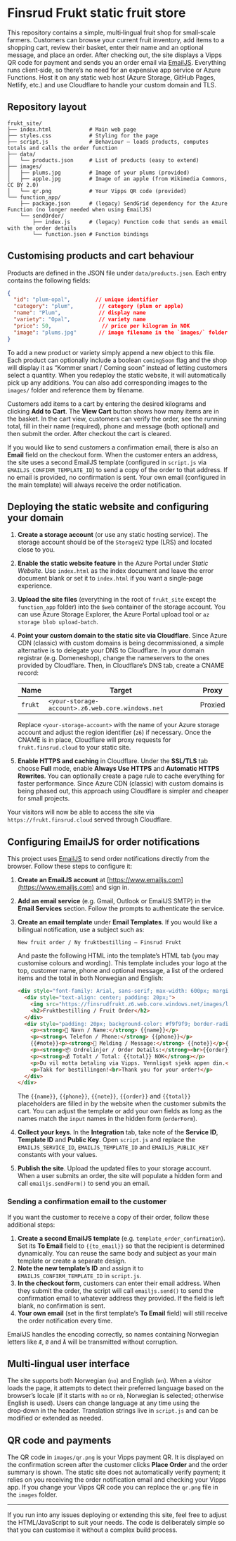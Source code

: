 # Finsrud Frukt static fruit store

This repository contains a simple, multi‑lingual fruit shop for small‑scale farmers.  Customers can browse your current fruit inventory, add items to a shopping cart, review their basket, enter their name and an optional message, and place an order.  After checking out, the site displays a Vipps QR code for payment and sends you an order email via [EmailJS](https://www.emailjs.com/).  Everything runs client‑side, so there’s no need for an expensive app service or Azure Functions.  Host it on any static web host (Azure Storage, GitHub Pages, Netlify, etc.) and use Cloudflare to handle your custom domain and TLS.

## Repository layout

```
frukt_site/
├── index.html            # Main web page
├── styles.css            # Styling for the page
├── script.js             # Behaviour – loads products, computes totals and calls the order function
├── data/
│   └── products.json     # List of products (easy to extend)
├── images/
│   ├── plums.jpg         # Image of your plums (provided)
│   ├── apple.jpg         # Image of an apple (from Wikimedia Commons, CC BY 2.0)
│   └── qr.png            # Your Vipps QR code (provided)
└── function_app/
    ├── package.json      # (legacy) SendGrid dependency for the Azure Function (no longer needed when using EmailJS)
    └── sendOrder/
        ├── index.js      # (legacy) Function code that sends an email with the order details
        └── function.json # Function bindings
```

## Customising products and cart behaviour

Products are defined in the JSON file under `data/products.json`.  Each entry contains the following fields:

```json
{
  "id": "plum-opal",        // unique identifier
  "category": "plum",        // category (plum or apple)
  "name": "Plum",            // display name
  "variety": "Opal",         // variety name
  "price": 50,                // price per kilogram in NOK
  "image": "plums.jpg"       // image filename in the `images/` folder
}
```

To add a new product or variety simply append a new object to this file.  Each product can optionally include a boolean `comingSoon` flag and the shop will display it as “Kommer snart / Coming soon” instead of letting customers select a quantity.  When you redeploy the static website, it will automatically pick up any additions.  You can also add corresponding images to the `images/` folder and reference them by filename.

Customers add items to a cart by entering the desired kilograms and clicking **Add to Cart**.  The **View Cart** button shows how many items are in the basket.  In the cart view, customers can verify the order, see the running total, fill in their name (required), phone and message (both optional) and then submit the order.  After checkout the cart is cleared.

If you would like to send customers a confirmation email, there is also an **Email** field on the checkout form.  When the customer enters an address, the site uses a second EmailJS template (configured in `script.js` via `EMAILJS_CONFIRM_TEMPLATE_ID`) to send a copy of the order to that address.  If no email is provided, no confirmation is sent.  Your own email (configured in the main template) will always receive the order notification.

## Deploying the static website and configuring your domain

1. **Create a storage account** (or use any static hosting service).  The storage account should be of the `StorageV2` type (LRS) and located close to you.

2. **Enable the static website feature** in the Azure Portal under *Static Website*.  Use `index.html` as the index document and leave the error document blank or set it to `index.html` if you want a single‑page experience.

3. **Upload the site files** (everything in the root of `frukt_site` except the `function_app` folder) into the `$web` container of the storage account.  You can use Azure Storage Explorer, the Azure Portal upload tool or `az storage blob upload-batch`.

4. **Point your custom domain to the static site via Cloudflare**.  Since Azure CDN (classic) with custom domains is being decommissioned, a simple alternative is to delegate your DNS to Cloudflare.  In your domain registrar (e.g. Domeneshop), change the nameservers to the ones provided by Cloudflare.  Then, in Cloudflare’s DNS tab, create a CNAME record:

   | Name | Target | Proxy |
   |------|--------|-------|
   | `frukt` | `<your-storage-account>.z6.web.core.windows.net` | Proxied |

   Replace `<your-storage-account>` with the name of your Azure storage account and adjust the region identifier (`z6`) if necessary.  Once the CNAME is in place, Cloudflare will proxy requests for `frukt.finsrud.cloud` to your static site.

5. **Enable HTTPS and caching** in Cloudflare.  Under the **SSL/TLS** tab choose **Full** mode, enable **Always Use HTTPS** and **Automatic HTTPS Rewrites**.  You can optionally create a page rule to cache everything for faster performance.  Since Azure CDN (classic) with custom domains is being phased out, this approach using Cloudflare is simpler and cheaper for small projects.

Your visitors will now be able to access the site via `https://frukt.finsrud.cloud` served through Cloudflare.

## Configuring EmailJS for order notifications

This project uses [EmailJS](https://www.emailjs.com/) to send order notifications directly from the browser.  Follow these steps to configure it:

1. **Create an EmailJS account** at [https://www.emailjs.com](https://www.emailjs.com) and sign in.

2. **Add an email service** (e.g. Gmail, Outlook or EmailJS SMTP) in the **Email Services** section.  Follow the prompts to authenticate the service.

3. **Create an email template** under **Email Templates**.  If you would like a bilingual notification, use a subject such as:

   ```
   New fruit order / Ny fruktbestilling – Finsrud Frukt
   ```

   And paste the following HTML into the template’s HTML tab (you may customise colours and wording).  This template includes your logo at the top, customer name, phone and optional message, a list of the ordered items and the total in both Norwegian and English:

   ```html
   <div style="font-family: Arial, sans-serif; max-width: 600px; margin: auto;">
     <div style="text-align: center; padding: 20px;">
       <img src="https://finsrudfrukt.z6.web.core.windows.net/images/logo.png" alt="Finsrud Frukt" style="max-height: 80px;">
       <h2>Fruktbestilling / Fruit Order</h2>
     </div>
     <div style="padding: 20px; background-color: #f9f9f9; border-radius: 8px;">
       <p><strong>👤 Navn / Name:</strong> {{name}}</p>
       <p><strong>📞 Telefon / Phone:</strong> {{phone}}</p>
       {{#note}}<p><strong>📝 Melding / Message:</strong> {{note}}</p>{{/note}}
       <p><strong>📦 Ordrelinjer / Order Details:</strong><br>{{order}}</p>
       <p><strong>💰 Totalt / Total: {{total}} NOK</strong></p>
       <p>Du vil motta betaling via Vipps. Vennligst sjekk appen din.<br>You will receive a payment via Vipps. Please check your app.</p>
       <p>Takk for bestillingen!<br>Thank you for your order!</p>
     </div>
   </div>
   ```

   The `{{name}}`, `{{phone}}`, `{{note}}`, `{{order}}` and `{{total}}` placeholders are filled in by the website when the customer submits the cart.  You can adjust the template or add your own fields as long as the names match the `input` names in the hidden form (`orderForm`).

4. **Collect your keys**.  In the **Integration** tab, take note of the **Service ID**, **Template ID** and **Public Key**.  Open `script.js` and replace the `EMAILJS_SERVICE_ID`, `EMAILJS_TEMPLATE_ID` and `EMAILJS_PUBLIC_KEY` constants with your values.

5. **Publish the site**.  Upload the updated files to your storage account.  When a user submits an order, the site will populate a hidden form and call `emailjs.sendForm()` to send you an email.

### Sending a confirmation email to the customer

If you want the customer to receive a copy of their order, follow these additional steps:

1. **Create a second EmailJS template** (e.g. `template_order_confirmation`).  Set its **To Email** field to `{{to_email}}` so that the recipient is determined dynamically.  You can reuse the same body and subject as your main template or create a separate design.
2. **Note the new template’s ID** and assign it to `EMAILJS_CONFIRM_TEMPLATE_ID` in `script.js`.
3. **In the checkout form**, customers can enter their email address.  When they submit the order, the script will call `emailjs.send()` to send the confirmation email to whatever address they provided.  If the field is left blank, no confirmation is sent.
4. **Your own email** (set in the first template’s **To Email** field) will still receive the order notification every time.

EmailJS handles the encoding correctly, so names containing Norwegian letters like `Æ`, `Ø` and `Å` will be transmitted without corruption.

## Multi‑lingual user interface

The site supports both Norwegian (`no`) and English (`en`).  When a visitor loads the page, it attempts to detect their preferred language based on the browser’s locale (if it starts with `no` or `nb`, Norwegian is selected; otherwise English is used).  Users can change language at any time using the drop‑down in the header.  Translation strings live in `script.js` and can be modified or extended as needed.

## QR code and payments

The QR code in `images/qr.png` is your Vipps payment QR.  It is displayed on the confirmation screen after the customer clicks **Place Order** and the order summary is shown.  The static site does not automatically verify payment; it relies on you receiving the order notification email and checking your Vipps app.  If you change your Vipps QR code you can replace the `qr.png` file in the `images` folder.

---
If you run into any issues deploying or extending this site, feel free to adjust the HTML/JavaScript to suit your needs.  The code is deliberately simple so that you can customise it without a complex build process.
